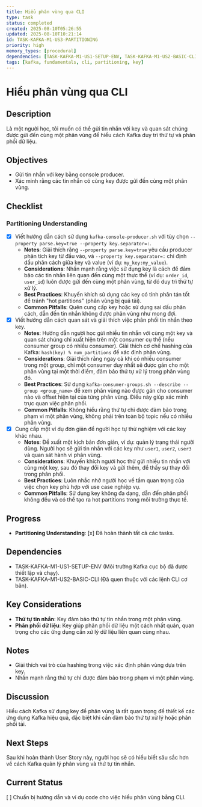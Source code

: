 ```yaml
---
title: Hiểu phân vùng qua CLI
type: task
status: completed
created: 2025-08-10T05:26:55
updated: 2025-08-10T10:21:14
id: TASK-KAFKA-M1-US3-PARTITIONING
priority: high
memory_types: [procedural]
dependencies: [TASK-KAFKA-M1-US1-SETUP-ENV, TASK-KAFKA-M1-US2-BASIC-CLI]
tags: [kafka, fundamentals, cli, partitioning, key]
---
```


# Hiểu phân vùng qua CLI

## Description
Là một người học, tôi muốn có thể gửi tin nhắn với key và quan sát chúng được gửi đến cùng một phân vùng để hiểu cách Kafka duy trì thứ tự và phân phối dữ liệu.

## Objectives
*   Gửi tin nhắn với key bằng console producer.
*   Xác minh rằng các tin nhắn có cùng key được gửi đến cùng một phân vùng.

## Checklist
### Partitioning Understanding
- [x] Viết hướng dẫn cách sử dụng `kafka-console-producer.sh` với tùy chọn `--property parse.key=true --property key.separator=:`.
    - **Notes**: Giải thích rằng `--property parse.key=true` yêu cầu producer phân tích key từ đầu vào, và `--property key.separator=:` chỉ định dấu phân cách giữa key và value (ví dụ: `my_key:my_value`).
    - **Considerations**: Nhấn mạnh rằng việc sử dụng key là cách để đảm bảo các tin nhắn liên quan đến cùng một thực thể (ví dụ: `order_id`, `user_id`) luôn được gửi đến cùng một phân vùng, từ đó duy trì thứ tự xử lý.
    - **Best Practices**: Khuyến khích sử dụng các key có tính phân tán tốt để tránh "hot partitions" (phân vùng bị quá tải).
    - **Common Pitfalls**: Quên cung cấp key hoặc sử dụng sai dấu phân cách, dẫn đến tin nhắn không được phân vùng như mong đợi.
- [x] Viết hướng dẫn cách quan sát và giải thích việc phân phối tin nhắn theo key.
    - **Notes**: Hướng dẫn người học gửi nhiều tin nhắn với cùng một key và quan sát chúng chỉ xuất hiện trên một consumer cụ thể (nếu consumer group có nhiều consumer). Giải thích cơ chế hashing của Kafka: `hash(key) % num_partitions` để xác định phân vùng.
    - **Considerations**: Giải thích rằng ngay cả khi có nhiều consumer trong một group, chỉ một consumer duy nhất sẽ được gán cho một phân vùng tại một thời điểm, đảm bảo thứ tự xử lý trong phân vùng đó.
    - **Best Practices**: Sử dụng `kafka-consumer-groups.sh --describe --group <group_name>` để xem phân vùng nào được gán cho consumer nào và offset hiện tại của từng phân vùng. Điều này giúp xác minh trực quan việc phân phối.
    - **Common Pitfalls**: Không hiểu rằng thứ tự chỉ được đảm bảo trong phạm vi một phân vùng, không phải trên toàn bộ topic nếu có nhiều phân vùng.
- [x] Cung cấp một ví dụ đơn giản để người học tự thử nghiệm với các key khác nhau.
    - **Notes**: Đề xuất một kịch bản đơn giản, ví dụ: quản lý trạng thái người dùng. Người học sẽ gửi tin nhắn với các key như `user1`, `user2`, `user3` và quan sát hành vi phân vùng.
    - **Considerations**: Khuyến khích người học thử gửi nhiều tin nhắn với cùng một key, sau đó thay đổi key và gửi thêm, để thấy sự thay đổi trong phân phối.
    - **Best Practices**: Luôn nhắc nhở người học về tầm quan trọng của việc chọn key phù hợp với use case nghiệp vụ.
    - **Common Pitfalls**: Sử dụng key không đa dạng, dẫn đến phân phối không đều và có thể tạo ra hot partitions trong môi trường thực tế.

## Progress
*   **Partitioning Understanding**: [x] Đã hoàn thành tất cả các tasks.

## Dependencies
*   TASK-KAFKA-M1-US1-SETUP-ENV (Môi trường Kafka cục bộ đã được thiết lập và chạy).
*   TASK-KAFKA-M1-US2-BASIC-CLI (Đã quen thuộc với các lệnh CLI cơ bản).

## Key Considerations
*   **Thứ tự tin nhắn**: Key đảm bảo thứ tự tin nhắn trong một phân vùng.
*   **Phân phối dữ liệu**: Key giúp phân phối dữ liệu một cách nhất quán, quan trọng cho các ứng dụng cần xử lý dữ liệu liên quan cùng nhau.

## Notes
*   Giải thích vai trò của hashing trong việc xác định phân vùng dựa trên key.
*   Nhấn mạnh rằng thứ tự chỉ được đảm bảo trong phạm vi một phân vùng.

## Discussion
Hiểu cách Kafka sử dụng key để phân vùng là rất quan trọng để thiết kế các ứng dụng Kafka hiệu quả, đặc biệt khi cần đảm bảo thứ tự xử lý hoặc phân phối tải.

## Next Steps
Sau khi hoàn thành User Story này, người học sẽ có hiểu biết sâu sắc hơn về cách Kafka quản lý phân vùng và thứ tự tin nhắn.

## Current Status
[ ] Chuẩn bị hướng dẫn và ví dụ code cho việc hiểu phân vùng bằng CLI.